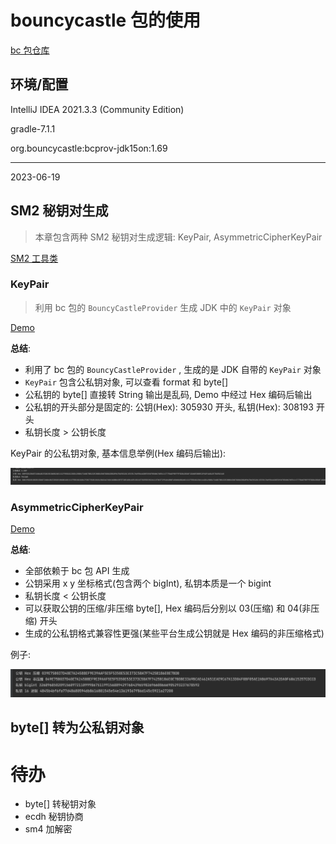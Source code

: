 # bouncycastle 包的使用

[bc 包仓库](https://mvnrepository.com/artifact/org.bouncycastle/bcprov-jdk15on)

## 环境/配置

IntelliJ IDEA 2021.3.3 (Community Edition)

gradle-7.1.1

org.bouncycastle:bcprov-jdk15on:1.69

---
2023-06-19

## SM2 秘钥对生成
> 本章包含两种 SM2 秘钥对生成逻辑: KeyPair, AsymmetricCipherKeyPair

[SM2 工具类](src/main/java/util/SM2Util.java)

### KeyPair 

> 利用 bc 包的 `BouncyCastleProvider` 生成 JDK 中的 `KeyPair` 对象

[Demo](src/main/java/Demo.java)

**总结**:

- 利用了 bc 包的 `BouncyCastleProvider` , 生成的是 JDK 自带的 `KeyPair` 对象
- `KeyPair` 包含公私钥对象, 可以查看 format 和 byte[]
- 公私钥的 byte[] 直接转 String 输出是乱码, Demo 中经过 Hex 编码后输出
- 公私钥的开头部分是固定的: 公钥(Hex): 305930 开头, 私钥(Hex): 308193 开头
- 私钥长度 > 公钥长度

KeyPair 的公私钥对象, 基本信息举例(Hex 编码后输出):

<img src='img/img_keypair.png'>

### AsymmetricCipherKeyPair

[Demo](src/main/java/Demo.java)

**总结**:

- 全部依赖于 bc 包 API 生成
- 公钥采用 x y 坐标格式(包含两个 bigInt), 私钥本质是一个 bigint
- 私钥长度 < 公钥长度
- 可以获取公钥的压缩/非压缩 byte[], Hex 编码后分别以 03(压缩) 和 04(非压缩) 开头
- 生成的公私钥格式兼容性更强(某些平台生成公钥就是 Hex 编码的非压缩格式)

例子:

<img src='img/img_sm2_keypair.png'>

## byte[] 转为公私钥对象


# 待办
- byte[] 转秘钥对象
- ecdh 秘钥协商
- sm4 加解密

